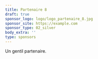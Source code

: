 ```yaml
---
title: Partenaire 8
draft: true
sponsor_logo: logo/logo_partenaire_8.jpg
sponsor_site: https://example.com
sponsor_type: 02_silver
body_extra: ''
type: sponsors
---
```


Un gentil partenaire.
